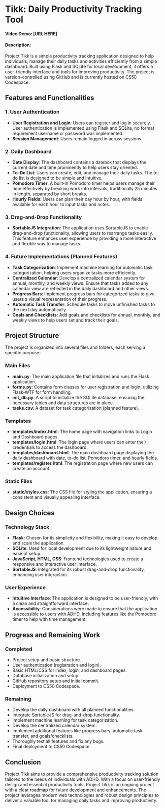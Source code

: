 # Tikk: Daily Productivity Tracking Tool

#### Video Demo: [URL HERE]
#### Description:

Project Tikk is a simple productivity tracking application designed to help individuals, manage their daily tasks and activities efficiently from a simple dashboard. Built using Flask and SQLite for local development, it offers a user-friendly interface and tools for improving productivity. The project is version-controlled using GitHub and is currently hosted on CS50 Codespace.

## Features and Functionalities

### 1. User Authentication
- **User Registration and Login**: Users can register and log in securely. User authentication is implemented using Flask and SQLite, no format requirement username or password was implemented.
- **Session Management**: Users remain logged in across sessions.

### 2. Daily Dashboard
- **Date Display**: The dashboard contains a datebox that displays the current date and time prominently to help users stay oriented.
- **To-Do List**: Users can create, edit, and manage their daily tasks. The to-do list is designed to be simple and intuitive.
- **Pomodoro Timer**: A built-in Pomodoro timer helps users manage their time effectively by breaking work into intervals, traditionally 25 minutes in length, separated by short breaks.
- **Hourly Fields**: Users can plan their day hour by hour, with fields available for each hour to input tasks and notes.

### 3. Drag-and-Drop Functionality
- **SortableJS Integration**: The application uses SortableJS to enable drag-and-drop functionality, allowing users to rearrange tasks easily. This feature enhances user experience by providing a more interactive and flexible way to manage tasks.

### 4. Future Implementations (Planned Features)
- **Task Categorization**: Implement machine learning for automatic task categorization, helping users organize tasks more efficiently.
- **Centralized Calendar**: Develop a centralized calendar system for annual, monthly, and weekly views. Ensure that tasks added to any calendar view are reflected in the daily dashboard and other views.
- **Progress Bars**: Implement progress bars for categorized tasks to give users a visual representation of their progress.
- **Automatic Task Transfer**: Schedule tasks to move unfinished tasks to the next day automatically.
- **Goals and Checklists**: Add goals and checklists for annual, monthly, and weekly views to help users set and track their goals.

## Project Structure

The project is organized into several files and folders, each serving a specific purpose:

### Main Files
- **main.py**: The main application file that initializes and runs the Flask application.
- **forms.py**: Contains form classes for user registration and login, utilizing Flask-WTF for form handling.
- **init_db.py**: A script to initialize the SQLite database, ensuring the necessary tables and data structures are in place.
- **tasks.csv**: A dataset for task categorization (planned feature).

### Templates
- **templates/index.html**: The home page with navigation links to Login and Dashboard pages.
- **templates/login.html**: The login page where users can enter their credentials to access the dashboard.
- **templates/dashboard.html**: The main dashboard page displaying the daily dashboard with date, to-do list, Pomodoro timer, and hourly fields.
- **templates/register.html**: The registration page where new users can create an account.

### Static Files
- **static/styles.css**: The CSS file for styling the application, ensuring a consistent and visually appealing interface.

## Design Choices

### Technology Stack
- **Flask**: Chosen for its simplicity and flexibility, making it easy to develop and scale the application.
- **SQLite**: Used for local development due to its lightweight nature and ease of setup.
- **JavaScript, HTML, CSS**: Frontend technologies used to create a responsive and interactive user interface.
- **SortableJS**: Integrated for its robust drag-and-drop functionality, enhancing user interaction.

### User Experience
- **Intuitive Interface**: The application is designed to be user-friendly, with a clean and straightforward interface.
- **Accessibility**: Considerations were made to ensure that the application is accessible to users with ADHD, including features like the Pomodoro timer to help with time management.

## Progress and Remaining Work

### Completed
- Project setup and basic structure.
- User authentication (registration and login).
- Basic HTML/CSS for index, login, and dashboard pages.
- Database initialization and setup.
- GitHub repository setup and initial commit.
- Deployment to CS50 Codespace.

### Remaining
- Develop the daily dashboard with all planned functionalities.
- Integrate SortableJS for drag-and-drop functionality.
- Implement machine learning for task categorization.
- Develop the centralized calendar system.
- Implement additional features like progress bars, automatic task transfer, and goals/checklists.
- Thoroughly test all features and fix any bugs.
- Final deployment to CS50 Codespace.

## Conclusion

Project Tikk aims to provide a comprehensive productivity tracking solution tailored to the needs of individuals with ADHD. With a focus on user-friendly design and essential productivity tools, Project Tikk is an ongoing project with a clear roadmap for future development and enhancements. The project leverages modern web technologies and robust design principles to deliver a valuable tool for managing daily tasks and improving productivity.
